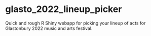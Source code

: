 # glasto_2022_lineup_picker
Quick and rough R Shiny webapp for picking your lineup of acts for Glastonbury 2022 music and arts festival. 
